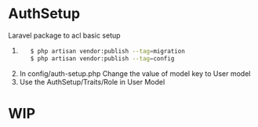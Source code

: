 AuthSetup
==========

Laravel package to acl basic setup


1. ```sh
      $ php artisan vendor:publish --tag=migration
      $ php artisan vendor:publish --tag=config
   ```
2. In config/auth-setup.php Change the value of model key to User model
3. Use the AuthSetup/Traits/Role in User Model

WIP
=== 